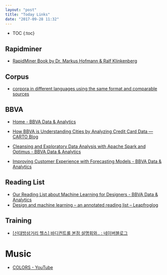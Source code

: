 ```yaml
---
layout: "post"
title: "Today Links"
date: "2017-09-28 11:32"
---
```


- TOC
{:toc}


## Rapidminer
* [RapidMiner Book by Dr. Markus Hofmann & Ralf Klinkenberg](http://rapidminerbook.com/)

## Corpus
* [corpora in different languages using the same format and comparable sources](http://wortschatz.uni-leipzig.de/en/download/)

## BBVA
* [Home - BBVA Data & Analytics](https://www.bbvadata.com/)
* [How BBVA is Understanding Cities by Analyzing Credit Card Data — CARTO Blog](https://carto.com/blog/bbva-understanding-cities-analyzing-credit-card-data/?utm_content=60824928&utm_medium=social&utm_source=facebook)

* [Cleansing and Exploratory Data Analysis with Apache Spark and Optimus - BBVA Data & Analytics](https://www.bbvadata.com/cleansing-exploratory-data-analysis-apache-spark-optimus/)
* [Improving Customer Experience with Forecasting Models - BBVA Data & Analytics](https://www.bbvadata.com/improving-customer-experience-forecasting-models/)


## Reading List
* [Our Reading List about Machine Learning for Designers - BBVA Data & Analytics](https://www.bbvadata.com/reading-list-machine-learning-designers/)
* [Design and machine learning – an annotated reading list – Leapfroglog](http://leapfrog.nl/blog/archives/2017/08/31/design-and-machine-learning-an-annotated-reading-list/)

## Training
* [[신대방삼거리 헬스] 바디컨트롤 본점 설명회와.. : 네이버블로그](http://blog.naver.com/bc7980/221106883833)

# Music
* [COLORS - YouTube](https://www.youtube.com/channel/UC2Qw1dzXDBAZPwS7zm37g8g)

